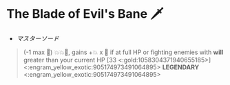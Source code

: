 # **The Blade of Evil's Bane** 🗡️ 
- *マスターソード*

> (-1 max 🔷) 💥💥🎯, gains +💥 x 👥 if at full HP or fighting enemies with __will__ greater than your current HP [33 <:gold:1058304371940655185>]
<:engram_yellow_exotic:905174973491064895> __LEGENDARY__ <:engram_yellow_exotic:905174973491064895>
